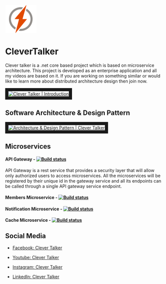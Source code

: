 <img src="https://raw.githubusercontent.com/qasimshk/CleverTalker/master/Logo.jpg" width="100"> 

# CleverTalker 
Clever talker is a .net core based project which is based on microservice architecture. This project is developed as an enterprise application and all my videos are based on it. If you are working on something similar or would like to learn more about distributed architecture design then join now.


<a href="http://www.youtube.com/watch?feature=player_embedded&v=Ow8T4MVAUH8
" target="_blank"><img src="http://img.youtube.com/vi/Ow8T4MVAUH8/0.jpg" 
alt="Clever Talker | Introduction" width="240" height="180" border="10" /></a>


## Software Architecture & Design Pattern
<a href="http://www.youtube.com/watch?feature=player_embedded&v=G5yfqUHsOPc
" target="_blank"><img src="http://img.youtube.com/vi/G5yfqUHsOPc/0.jpg" 
alt="Architecture & Design Pattern | Clever Talker" width="240" height="180" border="10" /></a>

## Microservices
#### API Gateway - [![Build status](https://dev.azure.com/CematixSolutions/CT%20Microservices/_apis/build/status/gateway-microservice-ci)](https://dev.azure.com/CematixSolutions/CT%20Microservices/_build/latest?definitionId=5)

API Gateway is a rest service that provides a security layer that will allow only authorized users to access microservices. All the microservices will be registered by their unique id in the gateway service and all its endpoints can be called through a single API gateway service endpoint. 



#### Members Microservice - [![Build status](https://dev.azure.com/CematixSolutions/CT%20Microservices/_apis/build/status/members-microservice-ci)](https://dev.azure.com/CematixSolutions/CT%20Microservices/_build/latest?definitionId=7)

#### Notification Microservice - [![Build status](https://dev.azure.com/CematixSolutions/CT%20Microservices/_apis/build/status/notifications-microservice-ci)](https://dev.azure.com/CematixSolutions/CT%20Microservices/_build/latest?definitionId=14)

#### Cache Microservice - [![Build status](https://dev.azure.com/CematixSolutions/CT%20Microservices/_apis/build/status/cache-microservice-ci)](https://dev.azure.com/CematixSolutions/CT%20Microservices/_build/latest?definitionId=6)


## Social Media  
* [Facebook: Clever Talker](https://www.facebook.com/clevertalker)

* [Youtube: Clever Talker](https://www.youtube.com/channel/UCogGW-NRuadwBO12383k18A)

* [Instagram: Clever Talker](https://www.instagram.com/clevertalker/)

* [LinkedIn: Clever Talker](https://www.linkedin.com/company/clevertalker)
